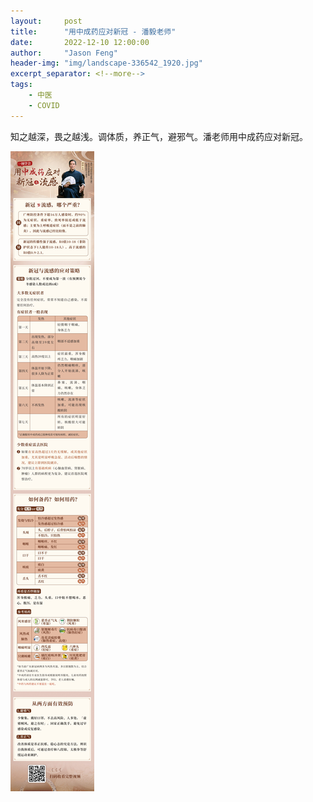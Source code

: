 ```yaml
---
layout:     post
title:      "用中成药应对新冠 - 潘毅老师"
date:       2022-12-10 12:00:00
author:     "Jason Feng"
header-img: "img/landscape-336542_1920.jpg"
excerpt_separator: <!--more-->
tags:
    - 中医
    - COVID
---
```

知之越深，畏之越浅。调体质，养正气，避邪气。潘老师用中成药应对新冠。
<!--more-->
![](/img/2022-12-10-covid-panyi.jpg)